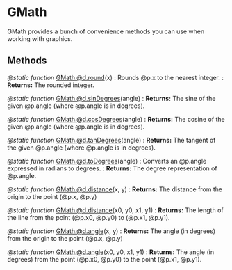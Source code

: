 GMath
======
GMath provides a bunch of convenience methods you can use when working with graphics.

Methods
--------

*@static function* GMath.@d.round(x)
:   Rounds @p.x to the nearest integer.
:   **Returns:** The rounded integer.

*@static function* GMath.@d.sinDegrees(angle)
:   **Returns:** The sine of the given @p.angle (where @p.angle is in degrees).

*@static function* GMath.@d.cosDegrees(angle)
:   **Returns:** The cosine of the given @p.angle (where @p.angle is in degrees).

*@static function* GMath.@d.tanDegrees(angle)
:   **Returns:** The tangent of the given @p.angle (where @p.angle is in degrees).

*@static function* GMath.@d.toDegrees(angle)
:   Converts an @p.angle expressed in radians to degrees.
:   **Returns:** The degree representation of @p.angle.

*@static function* GMath.@d.distance(x, y)
:   **Returns:** The distance from the origin to the point (@p.x, @p.y)

*@static function* GMath.@d.distance(x0, y0, x1, y1)
:   **Returns:** The length of the line from the point (@p.x0, @p.y0) to (@p.x1, @p.y1).

*@static function* GMath.@d.angle(x, y)
:   **Returns:** The angle (in degrees) from the origin to the point (@p.x, @p.y)

*@static function* GMath.@d.angle(x0, y0, x1, y1)
:   **Returns:** The angle (in degrees) from the point (@p.x0, @p.y0) to the point (@p.x1, @p.y1).